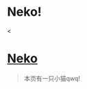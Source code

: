 # Neko!
<<script>NekoType="ghetto"</script><h1 id=nl><script>var s='script';document.write("<"+s+" src=\"https://webneko.net/n20171213.js\"></"+s+">");</script><a href="https://webneko.net">Neko</a></h1>
> 本页有一只小猫qwq!
